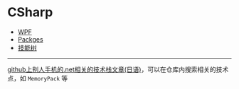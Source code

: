 # CSharp 

  - [WPF](wpf/index.md)
  - [Packges](packges/index.md)
  - [技能树](技能树/index.md)

---

[github上别人手机的.net相关的技术栈文章(日语)](https://github.com/mayuki/WeekRef.NET/blob/c04a332d03d30cbdc2293e04e8c44cb9cd7a22f7/input/2024/2024-06-07.md)，可以在仓库内搜索相关的技术点，如 `MemoryPack` 等